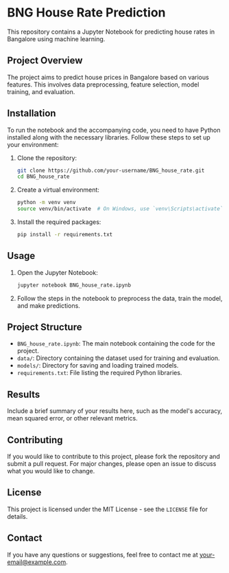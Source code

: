 # BNG House Rate Prediction

This repository contains a Jupyter Notebook for predicting house rates in Bangalore using machine learning.

## Project Overview

The project aims to predict house prices in Bangalore based on various features. This involves data preprocessing, feature selection, model training, and evaluation.

## Installation

To run the notebook and the accompanying code, you need to have Python installed along with the necessary libraries. Follow these steps to set up your environment:

1. Clone the repository:
    ```bash
    git clone https://github.com/your-username/BNG_house_rate.git
    cd BNG_house_rate
    ```

2. Create a virtual environment:
    ```bash
    python -m venv venv
    source venv/bin/activate  # On Windows, use `venv\Scripts\activate`
    ```

3. Install the required packages:
    ```bash
    pip install -r requirements.txt
    ```

## Usage

1. Open the Jupyter Notebook:
    ```bash
    jupyter notebook BNG_house_rate.ipynb
    ```

2. Follow the steps in the notebook to preprocess the data, train the model, and make predictions.

## Project Structure

- `BNG_house_rate.ipynb`: The main notebook containing the code for the project.
- `data/`: Directory containing the dataset used for training and evaluation.
- `models/`: Directory for saving and loading trained models.
- `requirements.txt`: File listing the required Python libraries.

## Results

Include a brief summary of your results here, such as the model's accuracy, mean squared error, or other relevant metrics.

## Contributing

If you would like to contribute to this project, please fork the repository and submit a pull request. For major changes, please open an issue to discuss what you would like to change.

## License

This project is licensed under the MIT License - see the `LICENSE` file for details.

## Contact

If you have any questions or suggestions, feel free to contact me at your-email@example.com.

